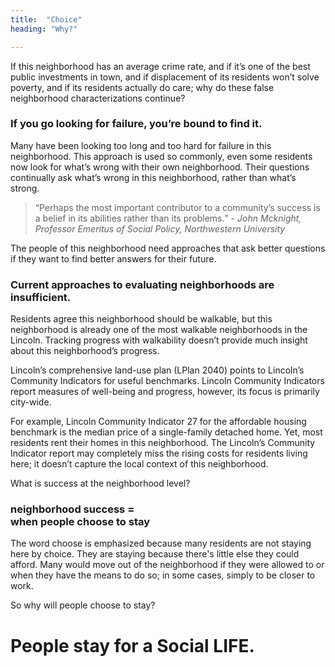 ```yaml
---
title:  "Choice"
heading: "Why?"

---
```


If this neighborhood has an average crime rate, and if it’s one of the best public investments in town, and if displacement of its residents won’t solve poverty, and if its residents actually do care; why do these false neighborhood characterizations continue?

<h3 class="pv4 bt bb b--black-70 black-70 mw6 center f2 fw3 call-out">If you go looking for failure, you’re bound to find it.</h3>

Many have been looking too long and too hard for failure in this neighborhood. This approach is used so commonly, even some residents now look for what’s wrong with their own neighborhood. Their questions continually ask what’s wrong in this neighborhood, rather than what’s strong.

<blockquote><q>Perhaps the most important contributor to a community’s success is a belief in its abilities rather than its problems.</q> <cite>- John Mcknight, <em class="ttu f5 fw3">Professor Emeritus of Social Policy, Northwestern University</em></cite>
</blockquote>

The people of this neighborhood need approaches that ask better questions if they want to find better answers for their future.

<h3 class="pv4 bt bb b--black-70 black-70 mw6 center f2 fw3 call-out">Current approaches to evaluating neighborhoods are insufficient.</h3>

Residents agree this neighborhood should be walkable, but this neighborhood is already one of the most walkable neighborhoods in the Lincoln. Tracking progress with walkability doesn’t provide much insight about this neighborhood’s progress.

Lincoln’s comprehensive land-use plan (LPlan 2040) points to Lincoln’s Community Indicators for useful benchmarks. Lincoln Community Indicators report measures of well-being and progress, however, its focus is primarily city-wide.

For example, Lincoln Community Indicator 27 for the affordable housing benchmark is the median price of a single-family detached home. Yet, most residents rent their homes in this neighborhood. The Lincoln’s Community Indicator report may completely miss the rising costs for residents living here; it doesn’t capture the local context of this neighborhood.

What is success at the neighborhood level?

<h3 class="pv4 bt bb b--black-70 black-70 mw6 center f2 fw3 call-out">neighborhood success  = <br>  when people choose to stay</h3>

The word choose is emphasized because many residents are not staying here by choice. They are staying because there's little else they could afford. Many would move out of the neighborhood if they were allowed to or when they have the means to do so; in some cases, simply to be closer to work.

So why will people choose to stay?

<h1 class="f2 f-subheadline-ns mt0 lh-solid">People stay for a Social <b class="green">L</b><b class="blue">I</b><b class="orange">F</b><b class="red">E</b>.</h1>

